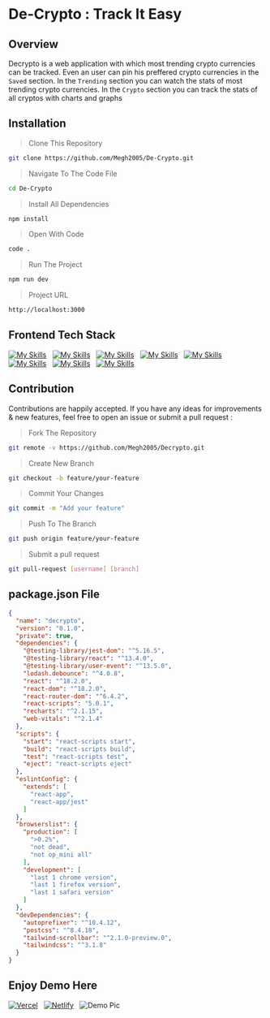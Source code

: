 # De-Crypto : Track It Easy
## Overview
Decrypto is a web application with which most trending crypto currencies can be tracked. Even an user can pin his preffered crypto currencies in the `Saved` section. In the  `Trending` section you can watch the stats of most trending crypto currencies. In the `Crypto` section you can track the stats of all cryptos with charts and graphs

## Installation

> Clone This Repository

```sh
git clone https://github.com/Megh2005/De-Crypto.git
```

> Navigate To The Code File

```sh
cd De-Crypto
```

> Install All Dependencies

```sh
npm install
```

> Open With Code

```sh
code .
```

> Run The Project

```sh
npm run dev
```

> Project URL

```sh
http://localhost:3000
```

## Frontend Tech Stack

[![My Skills](https://skillicons.dev/icons?i=vscode)](https://skillicons.dev)
&nbsp;
[![My Skills](https://skillicons.dev/icons?i=css)](https://skillicons.dev)
&nbsp;
[![My Skills](https://skillicons.dev/icons?i=html)](https://skillicons.dev)
&nbsp;
[![My Skills](https://skillicons.dev/icons?i=javascript)](https://skillicons.dev)
&nbsp;
[![My Skills](https://skillicons.dev/icons?i=react)](https://skillicons.dev)
&nbsp;
[![My Skills](https://skillicons.dev/icons?i=nodejs)](https://skillicons.dev)
&nbsp;
[![My Skills](https://skillicons.dev/icons?i=git)](https://skillicons.dev)
&nbsp;
[![My Skills](https://skillicons.dev/icons?i=github)](https://skillicons.dev)
&nbsp;


## Contribution

Contributions are happily accepted. If you have any ideas for improvements & new features, feel free to open an issue or submit a pull request :

> Fork The Repository

```sh
git remote -v https://github.com/Megh2005/Decrypto.git
```

> Create New Branch

```sh
git checkout -b feature/your-feature
```

> Commit Your Changes

```sh
git commit -m "Add your feature"
```

> Push To The Branch

```sh
git push origin feature/your-feature
```

> Submit a pull request

```sh
git pull-request [username] [branch]
```

## package.json File

```json
{
  "name": "decrypto",
  "version": "0.1.0",
  "private": true,
  "dependencies": {
    "@testing-library/jest-dom": "^5.16.5",
    "@testing-library/react": "^13.4.0",
    "@testing-library/user-event": "^13.5.0",
    "lodash.debounce": "^4.0.8",
    "react": "^18.2.0",
    "react-dom": "^18.2.0",
    "react-router-dom": "^6.4.2",
    "react-scripts": "5.0.1",
    "recharts": "^2.1.15",
    "web-vitals": "^2.1.4"
  },
  "scripts": {
    "start": "react-scripts start",
    "build": "react-scripts build",
    "test": "react-scripts test",
    "eject": "react-scripts eject"
  },
  "eslintConfig": {
    "extends": [
      "react-app",
      "react-app/jest"
    ]
  },
  "browserslist": {
    "production": [
      ">0.2%",
      "not dead",
      "not op_mini all"
    ],
    "development": [
      "last 1 chrome version",
      "last 1 firefox version",
      "last 1 safari version"
    ]
  },
  "devDependencies": {
    "autoprefixer": "^10.4.12",
    "postcss": "^8.4.18",
    "tailwind-scrollbar": "^2.1.0-preview.0",
    "tailwindcss": "^3.1.8"
  }
}
```

## Enjoy Demo Here
[![Vercel](https://skillicons.dev/icons?i=vercel)](https://decrypto-nu.vercel.app/)
&nbsp;
[![Netlify](https://skillicons.dev/icons?i=netlify)](https://decrypto-nu.vercel.app/)
&nbsp;
![Demo Pic](https://github.com/Megh2005/Paisa-Do/assets/147889330/cf21cced-726d-444a-83f0-e613f3d4f69a)




